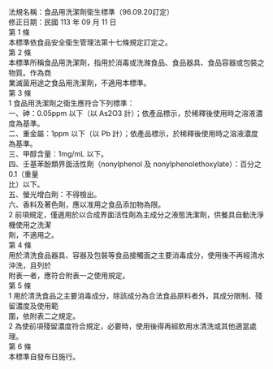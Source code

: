 法規名稱：食品用洗潔劑衛生標準（96.09.20訂定）  
修正日期：民國 113 年 09 月 11 日  
第 1 條  
本標準依食品安全衛生管理法第十七條規定訂定之。  
第 2 條  
本標準所稱食品用洗潔劑，指用於消毒或洗滌食品、食品器具、食品容器或包裝之物質。作為商  
業滅菌用途之食品用洗潔劑，不適用本標準。  
第 3 條  
1 食品用洗潔劑之衛生應符合下列標準：  
一、砷：0.05ppm 以下（以 As2O3 計）；依產品標示，於稀釋後使用時之溶液濃度為基準。  
二、重金屬：1ppm 以下（以 Pb 計）；依產品標示，於稀釋後使用時之溶液濃度為基準。  
三、甲醇含量：1mg/mL 以下。  
四、壬基苯酚類界面活性劑（nonylphenol 及 nonylphenolethoxylate）：百分之 0.1（重量  
比）以下。  
五、螢光增白劑：不得檢出。  
六、香料及著色劑，應以准用之食品添加物為限。  
2 前項規定，僅適用於以合成界面活性劑為主成分之液態洗潔劑，供餐具自動洗淨機使用之洗潔  
劑，不適用之。  
第 4 條  
用於清洗食品器具、容器及包裝等食品接觸面之主要消毒成分，使用後不再經清水沖洗，且列於  
附表一者，應符合附表一之使用規定。  
第 5 條  
1 用於清洗食品之主要消毒成分，除該成分為合法食品原料者外，其成分限制、殘留濃度及使用範  
圍，依附表二之規定。  
2 為使前項殘留濃度符合規定，必要時，使用後得再經飲用水清洗或其他適當處理。  
第 6 條  
本標準自發布日施行。  


